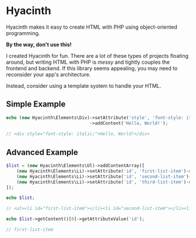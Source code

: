 # Hyacinth

Hyacinth makes it easy to create HTML with PHP using object-oriented programming.

**By the way, don't use this!**

I created Hyacinth for fun. There are a lot of these types of projects floating around, but writing HTML with PHP is _messy_ and tightly couples the frontend and backend. If this library seems appealing, you may need to reconsider your app's architecture.

Instead, consider using a template system to handle your HTML.

## Simple Example

```php
echo (new Hyacinth\Elements\Div)->setAttribute('style', 'font-style: italic;')
                                ->addContent('Hello, World!');
                                
// <div style="font-style: italic;">Hello, World!</div>
```

## Advanced Example

```php
$list = (new Hyacinth\Elements\Ul)->addContentArray([
    (new Hyacinth\Elements\Li)->setAttribute('id', 'first-list-item')->addContent('First'),
    (new Hyacinth\Elements\Li)->setAttribute('id', 'second-list-item')->addContent('Second'),
    (new Hyacinth\Elements\Li)->setAttribute('id', 'third-list-item')->addContent('Third')
]);

echo $list;

// <ul><li id="first-list-item"></li><li id="second-list-item"></li><li id="third-list-item"></li></ul>

echo $list->getContent()[0]->getAttributeValue('id');

// first-list-item

```
